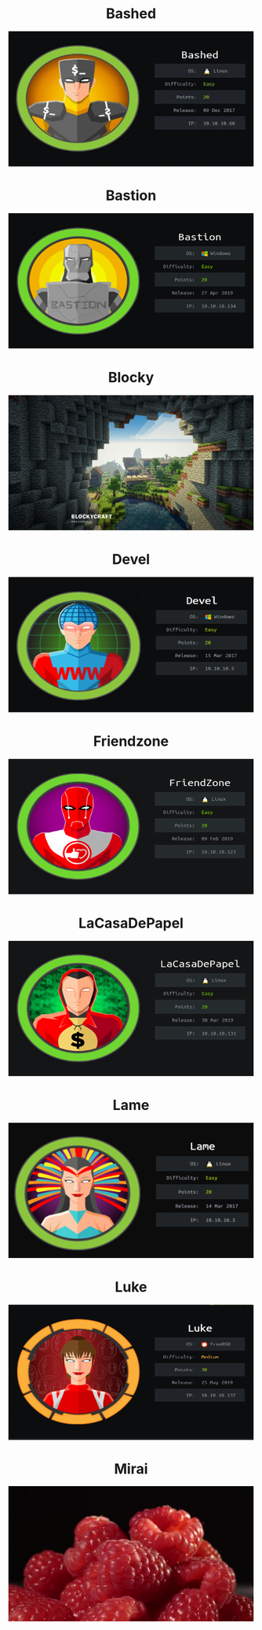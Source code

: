 <center><h1>Bashed</h1></center>
<a href="/htb/writeups/bashed"><center><img src="/htb/bashed/cover.png" width="500" height="275"></center></a>

<center><h1>Bastion</h1></center>
<a href="/htb/writeups/bastion"><center><img src="/htb/bastion/cover.png" width="500" height="275"></center></a>

<center><h1>Blocky</h1></center>
<a href="/htb/writeups/blocky"><center><img src="/htb/blocky/home.png" width="500" height="275"></center></a>

<center><h1>Devel</h1></center>
<a href="/htb/writeups/devel"><center><img src="/htb/devel/cover.png" width="500" height="275"></center></a>

<center><h1>Friendzone</h1></center>
<a href="/htb/writeups/friendzone"><center><img src="/htb/friendzone/cover.png" width="500" height="275"></center></a>

<center><h1>LaCasaDePapel</h1></center>
<a href="/htb/writeups/lacasadepapel"><center><img src="/htb/lacasadepapel/cover.png" width="500" height="275"></center></a>

<center><h1>Lame</h1></center>
<a href="/htb/writeups/lame"><center><img src="/htb/lame/cover.png" width="500" height="275"></center></a>

<center><h1>Luke</h1></center>
<a href="/htb/writeups/luke"><center><img src="/htb/luke/cover.png" width="500" height="275"></center></a>

<center><h1>Mirai</h1></center>
<a href="/htb/writeups/mirai"><center><img src="/htb/mirai/cover.jpeg" width="500" height="275"></center></a>
